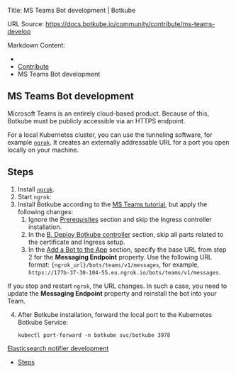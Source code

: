 Title: MS Teams Bot development | Botkube

URL Source: https://docs.botkube.io/community/contribute/ms-teams-develop

Markdown Content:
*   [](https://docs.botkube.io/)
*   [Contribute](https://docs.botkube.io/community/contribute/)
*   MS Teams Bot development

MS Teams Bot development
------------------------

Microsoft Teams is an entirely cloud-based product. Because of this, Botkube must be publicly accessible via an HTTPS endpoint.

For a local Kubernetes cluster, you can use the tunneling software, for example [`ngrok`](https://ngrok.com/). It creates an externally addressable URL for a port you open locally on your machine.

Steps[​](#steps "Direct link to Steps")
---------------------------------------

1.  Install [`ngrok`](https://ngrok.com/download).
2.  Start `ngrok`:
3.  Install Botkube according to the [MS Teams tutorial](https://docs.botkube.io/installation/teams/), but apply the following changes:
    1.  Ignore the [Prerequisites](https://docs.botkube.io/installation/teams/#prerequisites) section and skip the Ingress controller installation.
    2.  In the [B. Deploy Botkube controller](https://docs.botkube.io/installation/teams/#b-deploy-botkube-controller) section, skip all parts related to the certificate and Ingress setup.
    3.  In the [Add a Bot to the App](https://docs.botkube.io/installation/teams/#add-the-bot-feature-to-the-app) section, specify the base URL from step 2 for the **Messaging Endpoint** property. Use the following URL format: `{ngrok_url}/bots/teams/v1/messages`, for example, `https://177b-37-30-104-55.eu.ngrok.io/bots/teams/v1/messages`.

If you stop and restart `ngrok`, the URL changes. In such a case, you need to update the **Messaging Endpoint** property and reinstall the bot into your Team.

4.  After Botkube installation, forward the local port to the Kubernetes Botkube Service:
    
        kubectl port-forward -n botkube svc/botkube 3978
    

[](https://docs.botkube.io/community/contribute/release)[Elasticsearch notifier development](https://docs.botkube.io/community/contribute/elasticsearch-develop)

*   [Steps](#steps)
